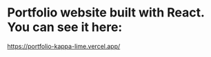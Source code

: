 # Portfolio website built with React. You can see it here:
https://portfolio-kappa-lime.vercel.app/
